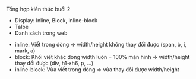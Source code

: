 Tổng hợp kiến thức buổi 2

- Display: Inline, Block, inline-block
- Talbe
- Danh sách trong web

* inline: Viết trong dòng => width/height không thay đổi được (span, b, i, mark, a)
* block: Khối viết khác dòng width luôn = 100% màn hình => width/height thay đổi được (div, h1->h6, p, ...)
* inline-block: Vừa viết trong dòng => vừa thay đổi được width/height
